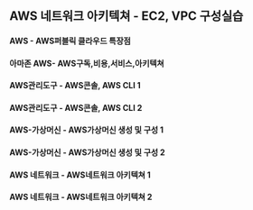## AWS 네트워크 아키텍쳐 - EC2, VPC 구성실습

#### AWS - AWS퍼블릭 클라우드 특장점
#### 아마존 AWS- AWS구독,비용,서비스,아키텍쳐
#### AWS관리도구 - AWS콘솔, AWS CLI 1
#### AWS관리도구 - AWS콘솔, AWS CLI 2
#### AWS-가상머신 - AWS가상머신 생성 및 구성 1
#### AWS-가상머신 - AWS가상머신 생성 및 구성 2
#### AWS 네트워크 - AWS네트워크 아키텍쳐 1
#### AWS 네트워크 - AWS네트워크 아키텍쳐 2